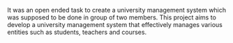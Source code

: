 It was an open ended task to create a university management system which was supposed to be done in group of two members.
This project aims to develop a university management system that effectively manages various entities such as students, teachers and courses. 
